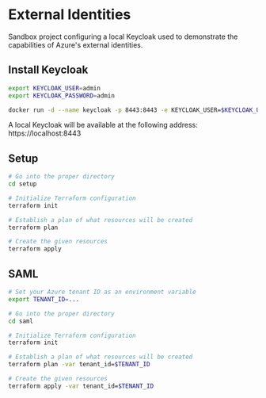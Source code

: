 # External Identities

Sandbox project configuring a local Keycloak used to demonstrate the capabilities of Azure's external identities.


## Install Keycloak

```bash
export KEYCLOAK_USER=admin
export KEYCLOAK_PASSWORD=admin

docker run -d --name keycloak -p 8443:8443 -e KEYCLOAK_USER=$KEYCLOAK_USER -e KEYCLOAK_PASSWORD=$KEYCLOAK_PASSWORD quay.io/keycloak/keycloak:12.0.4
```

A local Keycloak will be available at the following address: https://localhost:8443


## Setup

```bash
# Go into the proper directory
cd setup

# Initialize Terraform configuration
terraform init

# Establish a plan of what resources will be created
terraform plan

# Create the given resources
terraform apply
```


## SAML

```bash
# Set your Azure tenant ID as an environment variable
export TENANT_ID=...

# Go into the proper directory
cd saml

# Initialize Terraform configuration
terraform init

# Establish a plan of what resources will be created
terraform plan -var tenant_id=$TENANT_ID

# Create the given resources
terraform apply -var tenant_id=$TENANT_ID
```